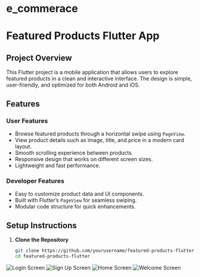 # e_commerace

# Featured Products Flutter App

## Project Overview
This Flutter project is a mobile application that allows users to explore featured products in a clean and interactive interface. The design is simple, user-friendly, and optimized for both Android and iOS.

## Features
### User Features
- Browse featured products through a horizontal swipe using `PageView`.
- View product details such as image, title, and price in a modern card layout.
- Smooth scrolling experience between products.
- Responsive design that works on different screen sizes.
- Lightweight and fast performance.

### Developer Features
- Easy to customize product data and UI components.
- Built with Flutter’s `PageView` for seamless swiping.
- Modular code structure for quick enhancements.

## Setup Instructions
1. **Clone the Repository**
   ```bash
   git clone https://github.com/yourusername/featured-products-flutter.git
   cd featured-products-flutter

![Login Screen](assets/images/Login.png)
![Sign Up Screen](assets/images/SignUp.png)
![Home Screen](assets/images/Home.png)
![Welcome Screen](assets/images/WelcomePage.png)

